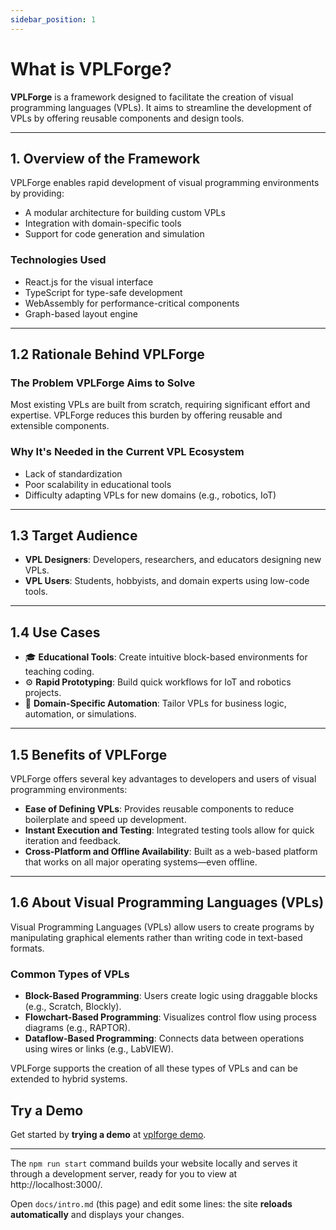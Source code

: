 ```yaml
---
sidebar_position: 1
---
```


# What is VPLForge?

**VPLForge** is a framework designed to facilitate the creation of visual programming languages (VPLs). It aims to streamline the development of VPLs by offering reusable components and design tools.

---
## 1. Overview of the Framework

VPLForge enables rapid development of visual programming environments by providing:

- A modular architecture for building custom VPLs
- Integration with domain-specific tools
- Support for code generation and simulation

### Technologies Used

- React.js for the visual interface
- TypeScript for type-safe development
- WebAssembly for performance-critical components
- Graph-based layout engine

---

## 1.2 Rationale Behind VPLForge

### The Problem VPLForge Aims to Solve

Most existing VPLs are built from scratch, requiring significant effort and expertise. VPLForge reduces this burden by offering reusable and extensible components.

### Why It's Needed in the Current VPL Ecosystem

- Lack of standardization
- Poor scalability in educational tools
- Difficulty adapting VPLs for new domains (e.g., robotics, IoT)

---

## 1.3 Target Audience

- **VPL Designers**: Developers, researchers, and educators designing new VPLs.
- **VPL Users**: Students, hobbyists, and domain experts using low-code tools.

---

## 1.4 Use Cases

- 🎓 **Educational Tools**: Create intuitive block-based environments for teaching coding.
- ⚙️ **Rapid Prototyping**: Build quick workflows for IoT and robotics projects.
- 🧠 **Domain-Specific Automation**: Tailor VPLs for business logic, automation, or simulations.

---

## 1.5 Benefits of VPLForge

VPLForge offers several key advantages to developers and users of visual programming environments:

- **Ease of Defining VPLs**: Provides reusable components to reduce boilerplate and speed up development.
- **Instant Execution and Testing**: Integrated testing tools allow for quick iteration and feedback.
- **Cross-Platform and Offline Availability**: Built as a web-based platform that works on all major operating systems—even offline.


---

## 1.6 About Visual Programming Languages (VPLs)

Visual Programming Languages (VPLs) allow users to create programs by manipulating graphical elements rather than writing code in text-based formats.

### Common Types of VPLs

- **Block-Based Programming**: Users create logic using draggable blocks (e.g., Scratch, Blockly).
- **Flowchart-Based Programming**: Visualizes control flow using process diagrams (e.g., RAPTOR).
- **Dataflow-Based Programming**: Connects data between operations using wires or links (e.g., LabVIEW).

VPLForge supports the creation of all these types of VPLs and can be extended to hybrid systems.

<!-- ## Introduction 
- What is VPLForge?
  - VPLForge is a framework designed to help users create visual Programming Languages easily and efficiently
-  -->


## Try a Demo

Get started by **trying a demo** at [vplforge demo](https://vplforge.nullprime.com/).


<!-- Or **try Docusaurus immediately** with **[docusaurus.new](https://docusaurus.new)**. -->





----------


The `npm run start` command builds your website locally and serves it through a development server, ready for you to view at http://localhost:3000/.

Open `docs/intro.md` (this page) and edit some lines: the site **reloads automatically** and displays your changes.
